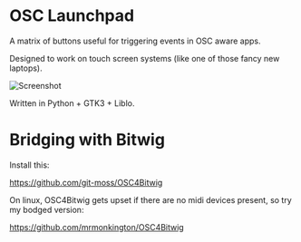 OSC Launchpad
=============

A matrix of buttons useful for triggering events in OSC aware apps.

Designed to work on touch screen systems (like one of those fancy new laptops).

![Screenshot](http://mrmonkington.github.io/osc-launchpad/screenshot_1.jpg)

Written in Python + GTK3 + Liblo.

Bridging with Bitwig
====================

Install this:

https://github.com/git-moss/OSC4Bitwig

On linux, OSC4Bitwig gets upset if there are no midi devices present, so try my bodged version:

https://github.com/mrmonkington/OSC4Bitwig
